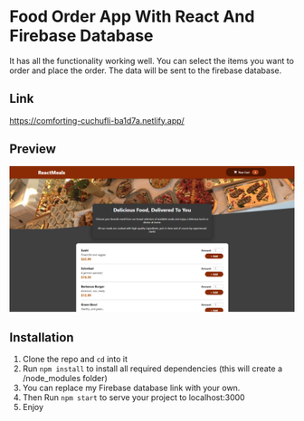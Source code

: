 # Food Order App With React And Firebase Database

It has all the functionality working well. You can select the items you want to order and place the order. The data will be sent to the firebase database.

## Link

<https://comforting-cuchufli-ba1d7a.netlify.app/>

## Preview

![CHEESE!](food.png)

## Installation

1. Clone the repo and `cd` into it
2. Run `npm install` to install all required dependencies (this will create a /node_modules folder)
3. You can replace my Firebase database link with your own.
4. Then Run `npm start` to serve your project to localhost:3000
5. Enjoy
